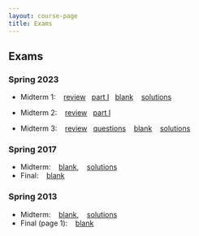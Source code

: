 ```yaml
---
layout: course-page
title: Exams
---
```


## Exams

### Spring 2023

* Midterm 1: &nbsp;&nbsp; [review](assets/midterms/M316s23_M1_Review.pdf)&nbsp;&nbsp; [part I](assets/midterms/M316s23-Mid1-PUBLIC-Part-I.pdf)&nbsp;&nbsp; [blank](assets/midterms/M316s23-Mid1.pdf) &nbsp;&nbsp; [solutions](assets/midterms/M316s23-Mid1-ss.pdf)

* Midterm 2: &nbsp;&nbsp; [review](assets/midterms/M316s23_M2_Review.pdf)&nbsp;&nbsp; [part I](assets/midterms/M316s23-Mid2-page1.pdf)

* Midterm 3: &nbsp;&nbsp; [review](assets/midterms/M316s23_M3_Review.pdf)&nbsp;&nbsp; [questions](assets/midterms/M316s23_M3_q.pdf) &nbsp;&nbsp; [blank](assets/midterms/M316s23-Mid3.pdf)  &nbsp;&nbsp; [solutions](assets/midterms/M316s23-Mid3-s.pdf)

### Spring 2017
* Midterm: &nbsp;&nbsp; [blank](assets/oldexams/M306S17_Mid1_part_1_and_2.pdf),  &nbsp;&nbsp;  [solutions](assets/oldexams/M306S17_Mid1_part_1_and_2-solutions.pdf)
* Final:  &nbsp;&nbsp; [blank](assets/oldexams/M306S17_finalexam.pdf)

### Spring 2013
* Midterm:  &nbsp;&nbsp; [blank](assets/oldexams/M306S13_midterm_1_part1and2.pdf),   &nbsp;&nbsp;  [solutions](assets/oldexams/M306S13_midterm_essaysolns.pdf)
* Final (page 1):  &nbsp;&nbsp; [blank](assets/oldexams/M306S13_finalexam_part1.pdf)

<div style="padding-bottom: 40px"></div>
